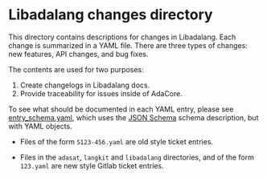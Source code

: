Libadalang changes directory
============================

This directory contains descriptions for changes in Libadalang. Each change is
summarized in a YAML file. There are three types of changes: new features, API
changes, and bug fixes.

The contents are used for two purposes:

1. Create changelogs in Libadalang docs.
2. Provide traceability for issues inside of AdaCore.

To see what should be documented in each YAML entry, please see
[entry_schema.yaml](./entry_schema.yaml), which uses the [JSON
Schema](https://json-schema.org/) schema description, but with YAML objects.

* Files of the form `S123-456.yaml` are old style ticket entries.

* Files in the `adasat`, `langkit` and `libadalang` directories, and of the
  form `123.yaml` are new style Gitlab ticket entries.
